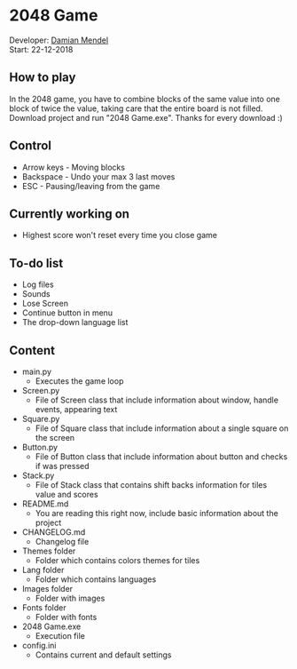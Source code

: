 # 2048 Game
Developer: [Damian Mendel](https://github.com/MendelDamian)  
Start: 22-12-2018
## How to play
In the 2048 game, you have to combine blocks of the same value into one block of twice the value, taking care that the entire board is not filled. Download project and run "2048 Game.exe". Thanks for every download :)

## Control
- Arrow keys - Moving blocks
- Backspace - Undo your max 3 last moves
- ESC - Pausing/leaving from the game

## Currently working on
- Highest score won't reset every time you close game

## To-do list
- Log files
- Sounds
- Lose Screen
- Continue button in menu
- The drop-down language list

## Content
- main.py
  - Executes the game loop
- Screen.py
  - File of Screen class that include information about window, handle events, appearing text
- Square.py
  - File of Square class that include information about a single square on the screen
- Button.py
  - File of Button class that include information about button and checks if was pressed
- Stack.py
  - File of Stack class that contains shift backs information for tiles value and scores
- README.md
  - You are reading this right now, include basic information about the project
- CHANGELOG.md
  - Changelog file
- Themes folder
  - Folder which contains colors themes for tiles
- Lang folder
  - Folder which contains languages
- Images folder
  - Folder with images
- Fonts folder
  - Folder with fonts
- 2048 Game.exe
  - Execution file
- config.ini
  - Contains current and default settings
